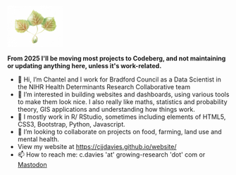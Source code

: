 <img src="https://raw.githubusercontent.com/cjjdavies/cjjdavies/main/DET_09.png" alt-text="aspen logo" width=25%>

**From 2025 I'll be moving most projects to Codeberg, and not maintaining or updating anything here, unless it's work-related.**
- 👋 Hi, I’m Chantel and I work for Bradford Council as a Data Scientist in the NIHR Health Determinants Research Collaborative team
- 👀 I’m interested in building websites and dashboards, using various tools to make them look nice. I also really like maths, statistics and probability theory, GIS applications and understanding how things work.
- 🌱 I mostly work in R/ RStudio, sometimes including elements of HTML5, CSS3, Bootstrap, Python, Javascript.
- 💞️ I’m looking to collaborate on projects on food, farming, land use and mental health.
- View my website at https://cjjdavies.github.io/website/
- 📫 How to reach me: c.davies 'at' growing-research 'dot' com or <a rel="me" href="https://mastodon.scot/@cdavies">Mastodon</a>

<!---
cjjdavies/cjjdavies is a ✨ special ✨ repository because its `README.md` (this file) appears on your GitHub profile.
You can click the Preview link to take a look at your changes.
--->
